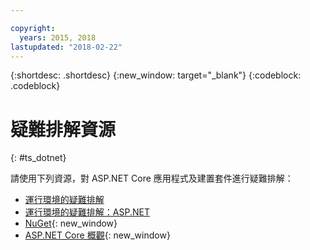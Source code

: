 ```yaml
---

copyright:
  years: 2015, 2018
lastupdated: "2018-02-22"
---
```


{:shortdesc: .shortdesc}
{:new_window: target="_blank"}
{:codeblock: .codeblock}

# 疑難排解資源
{: #ts_dotnet}

請使用下列資源，對 ASP.NET Core 應用程式及建置套件進行疑難排解：

* [運行環境的疑難排解](../common/ts_runtimes.html#runtimes)
* [運行環境的疑難排解：ASP.NET](../common/ts_runtimes.html#ts_dotnet)
* [NuGet](https://docs.nuget.org/Consume/Overview){: new_window}
* [ASP.NET Core 概觀](http://docs.asp.net/en/latest/conceptual-overview/aspnet.html){: new_window}
